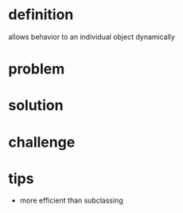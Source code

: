 # definition
allows behavior to an individual object dynamically

# problem

# solution

# challenge

# tips
- more efficient than subclassing